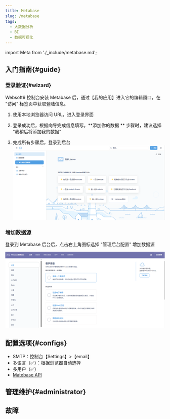 ```yaml
---
title: Metabase
slug: /metabase
tags:
  - 大数据分析
  - BI
  - 数据可视化
---
```


import Meta from './_include/metabase.md';

<Meta name="meta" />

## 入门指南{#guide}

### 登录验证{#wizard}

Websoft9 控制台安装 Metabase 后，通过【我的应用】进入它的编辑窗口，在 "访问" 标签页中获取登陆信息。  

1. 使用本地浏览器访问 URL，进入登录界面

2. 登录成功后，根据向导完成信息填写。**添加你的数据 ** 步骤时，建议选择 "我稍后将添加我的数据"

3. 完成所有步骤后，登录到后台
   ![](./assets/metabase-backend-websoft9.png)

### 增加数据源

登录到 Metabase 后台后，点击右上角图标选择 "管理后台配置" 增加数据源  

![](./assets/metabase-backendadmin-websoft9.png)

## 配置选项{#configs}

- SMTP：控制台【Settings】>【email】
- 多语言（✅）：根据浏览器自动选择
- 多用户（✅）
- [Matebase API](https://www.metabase.com/docs/latest/api-documentation.html)

## 管理维护{#administrator}

## 故障